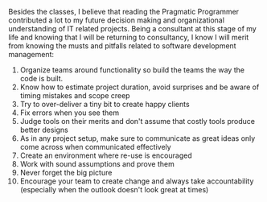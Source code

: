 Besides the classes, I believe that reading the Pragmatic Programmer contributed a lot to my future decision making 
and organizational understanding of IT related projects. Being a consultant at this stage of my life
and knowing that I will be returning to consultancy, I know I will merit from knowing the musts and pitfalls
related to software development management:

1. Organize teams around functionality so build the teams the way the code is built.
2. Know how to estimate project duration, avoid surprises and be aware of timing mistakes and scope creep
3. Try to over-deliver a tiny bit to create happy clients
4. Fix errors when you see them
5. Judge tools on their merits and don't assume that costly tools produce better designs 
6. As in any project setup, make sure to communicate as great ideas only come across when communicated effectively
7. Create an environment where re-use is encouraged
8. Work with sound assumptions and prove them
9. Never forget the big picture
10. Encourage your team to create change and always take accountability (especially when the outlook doesn't look great at times)

